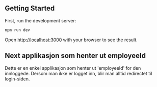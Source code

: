 ## Getting Started

First, run the development server:

```bash
npm run dev
```

Open [http://localhost:3000](http://localhost:3000) with your browser to see the result.

## Next applikasjon som henter ut employeeId
Dette er en enkel applikasjon som henter ut 'employeeId' for den innloggede.
Dersom man ikke er logget inn, blir man alltid redirectet til login-siden.
